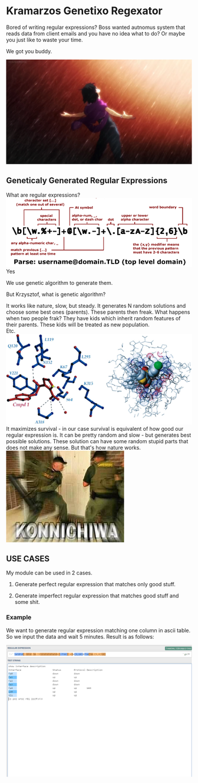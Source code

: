 ﻿# Kramarzos Genetixo Regexator

Bored of writing regular expressions?
Boss wanted autnomus system that reads data from client emails and you have no idea what to do?
Or maybe you just like to waste your time.

We got you buddy.<br>

![meme0](./to_readme/meme0.png)<br>

## Geneticaly Generated Regular Expressions

What are regular expressions? <br>
![meme1](./to_readme/meme1.png)<br>
Yes

We use genetic algorithm to generate them.

But Krzysztof, what is genetic algorithm?

It works like nature, slow, but steady. 
It generates N random solutions and choose some best ones (parents).
These parents then freak. What happens when two people frak? They have kids which 
inherit random features of their parents. These kids will be treated as new population. <br>
Etc.<br>
![meme2](./to_readme/meme2.png)<br>
It maximizes survival - in our case survival is equivalent of how good our regular expression is.
It can be pretty random and slow - but generates best possible solutions.
These solution can have some random stupid parts that does not make any sense. But that's how nature works.<br>
![meme3](./to_readme/meme3.png)<br>

## USE CASES

My module can be used in 2 cases. <br>

1. Generate perfect regular expression that matches only good stuff.<br>

2. Generate imperfect regular expression that matches good stuff and some shit.<br>


### Example

We want to generate regular expression matching one column in ascii table.<br>
So we input the data and wait 5 minutes. Result is as follows: <br>

![meme5](./to_readme/przyklad.png)<br>


